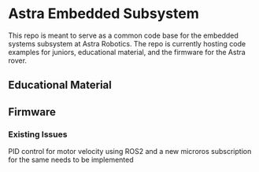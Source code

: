 # Astra Embedded Subsystem
This repo is meant to serve as a common code base for the embedded systems subsystem at Astra Robotics. The repo is currently hosting code examples for juniors, educational material, and the firmware for the Astra rover.

## Educational Material

## Firmware
### Existing Issues
PID control for motor velocity using ROS2 and a new microros subscription for the same needs to be implemented